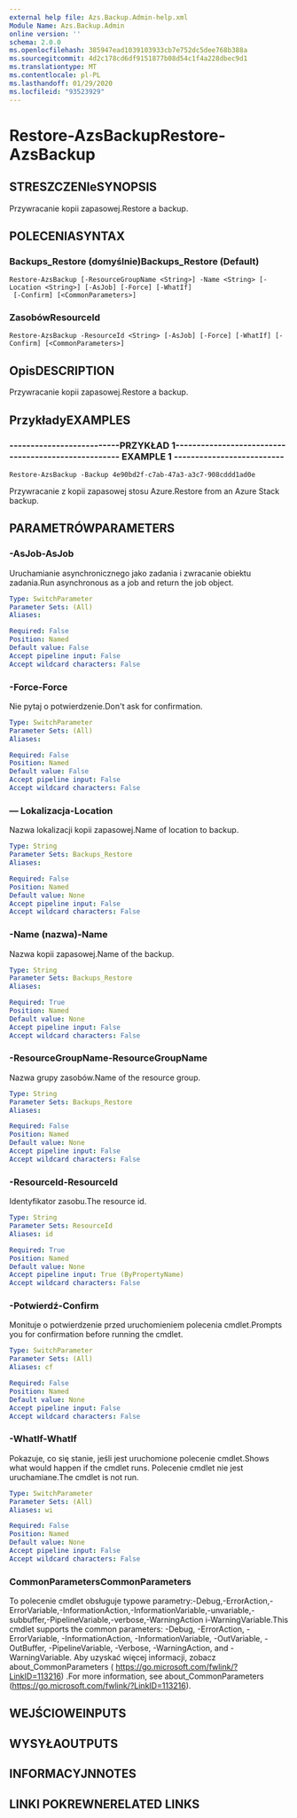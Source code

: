 ```yaml
---
external help file: Azs.Backup.Admin-help.xml
Module Name: Azs.Backup.Admin
online version: ''
schema: 2.0.0
ms.openlocfilehash: 385947ead1039103933cb7e752dc5dee768b388a
ms.sourcegitcommit: 4d2c178cd6df9151877b08d54c1f4a228dbec9d1
ms.translationtype: MT
ms.contentlocale: pl-PL
ms.lasthandoff: 01/29/2020
ms.locfileid: "93523929"
---
```

# <span data-ttu-id="53cbd-101">Restore-AzsBackup</span><span class="sxs-lookup"><span data-stu-id="53cbd-101">Restore-AzsBackup</span></span>

## <span data-ttu-id="53cbd-102">STRESZCZENIe</span><span class="sxs-lookup"><span data-stu-id="53cbd-102">SYNOPSIS</span></span>
<span data-ttu-id="53cbd-103">Przywracanie kopii zapasowej.</span><span class="sxs-lookup"><span data-stu-id="53cbd-103">Restore a backup.</span></span>

## <span data-ttu-id="53cbd-104">POLECENIA</span><span class="sxs-lookup"><span data-stu-id="53cbd-104">SYNTAX</span></span>

### <span data-ttu-id="53cbd-105">Backups_Restore (domyślnie)</span><span class="sxs-lookup"><span data-stu-id="53cbd-105">Backups_Restore (Default)</span></span>
```
Restore-AzsBackup [-ResourceGroupName <String>] -Name <String> [-Location <String>] [-AsJob] [-Force] [-WhatIf]
 [-Confirm] [<CommonParameters>]
```

### <span data-ttu-id="53cbd-106">Zasobów</span><span class="sxs-lookup"><span data-stu-id="53cbd-106">ResourceId</span></span>
```
Restore-AzsBackup -ResourceId <String> [-AsJob] [-Force] [-WhatIf] [-Confirm] [<CommonParameters>]
```

## <span data-ttu-id="53cbd-107">Opis</span><span class="sxs-lookup"><span data-stu-id="53cbd-107">DESCRIPTION</span></span>
<span data-ttu-id="53cbd-108">Przywracanie kopii zapasowej.</span><span class="sxs-lookup"><span data-stu-id="53cbd-108">Restore a backup.</span></span>

## <span data-ttu-id="53cbd-109">Przykłady</span><span class="sxs-lookup"><span data-stu-id="53cbd-109">EXAMPLES</span></span>

### <span data-ttu-id="53cbd-110">--------------------------PRZYKŁAD 1--------------------------</span><span class="sxs-lookup"><span data-stu-id="53cbd-110">-------------------------- EXAMPLE 1 --------------------------</span></span>
```
Restore-AzsBackup -Backup 4e90bd2f-c7ab-47a3-a3c7-908cddd1ad0e
```

<span data-ttu-id="53cbd-111">Przywracanie z kopii zapasowej stosu Azure.</span><span class="sxs-lookup"><span data-stu-id="53cbd-111">Restore from an Azure Stack backup.</span></span>

## <span data-ttu-id="53cbd-112">PARAMETRÓW</span><span class="sxs-lookup"><span data-stu-id="53cbd-112">PARAMETERS</span></span>

### <span data-ttu-id="53cbd-113">-AsJob</span><span class="sxs-lookup"><span data-stu-id="53cbd-113">-AsJob</span></span>
<span data-ttu-id="53cbd-114">Uruchamianie asynchronicznego jako zadania i zwracanie obiektu zadania.</span><span class="sxs-lookup"><span data-stu-id="53cbd-114">Run asynchronous as a job and return the job object.</span></span>

```yaml
Type: SwitchParameter
Parameter Sets: (All)
Aliases: 

Required: False
Position: Named
Default value: False
Accept pipeline input: False
Accept wildcard characters: False
```

### <span data-ttu-id="53cbd-115">-Force</span><span class="sxs-lookup"><span data-stu-id="53cbd-115">-Force</span></span>
<span data-ttu-id="53cbd-116">Nie pytaj o potwierdzenie.</span><span class="sxs-lookup"><span data-stu-id="53cbd-116">Don't ask for confirmation.</span></span>

```yaml
Type: SwitchParameter
Parameter Sets: (All)
Aliases: 

Required: False
Position: Named
Default value: False
Accept pipeline input: False
Accept wildcard characters: False
```

### <span data-ttu-id="53cbd-117">— Lokalizacja</span><span class="sxs-lookup"><span data-stu-id="53cbd-117">-Location</span></span>
<span data-ttu-id="53cbd-118">Nazwa lokalizacji kopii zapasowej.</span><span class="sxs-lookup"><span data-stu-id="53cbd-118">Name of location to backup.</span></span>

```yaml
Type: String
Parameter Sets: Backups_Restore
Aliases: 

Required: False
Position: Named
Default value: None
Accept pipeline input: False
Accept wildcard characters: False
```

### <span data-ttu-id="53cbd-119">-Name (nazwa)</span><span class="sxs-lookup"><span data-stu-id="53cbd-119">-Name</span></span>
<span data-ttu-id="53cbd-120">Nazwa kopii zapasowej.</span><span class="sxs-lookup"><span data-stu-id="53cbd-120">Name of the backup.</span></span>

```yaml
Type: String
Parameter Sets: Backups_Restore
Aliases: 

Required: True
Position: Named
Default value: None
Accept pipeline input: False
Accept wildcard characters: False
```

### <span data-ttu-id="53cbd-121">-ResourceGroupName</span><span class="sxs-lookup"><span data-stu-id="53cbd-121">-ResourceGroupName</span></span>
<span data-ttu-id="53cbd-122">Nazwa grupy zasobów.</span><span class="sxs-lookup"><span data-stu-id="53cbd-122">Name of the resource group.</span></span>

```yaml
Type: String
Parameter Sets: Backups_Restore
Aliases: 

Required: False
Position: Named
Default value: None
Accept pipeline input: False
Accept wildcard characters: False
```

### <span data-ttu-id="53cbd-123">-ResourceId</span><span class="sxs-lookup"><span data-stu-id="53cbd-123">-ResourceId</span></span>
<span data-ttu-id="53cbd-124">Identyfikator zasobu.</span><span class="sxs-lookup"><span data-stu-id="53cbd-124">The resource id.</span></span>

```yaml
Type: String
Parameter Sets: ResourceId
Aliases: id

Required: True
Position: Named
Default value: None
Accept pipeline input: True (ByPropertyName)
Accept wildcard characters: False
```

### <span data-ttu-id="53cbd-125">-Potwierdź</span><span class="sxs-lookup"><span data-stu-id="53cbd-125">-Confirm</span></span>
<span data-ttu-id="53cbd-126">Monituje o potwierdzenie przed uruchomieniem polecenia cmdlet.</span><span class="sxs-lookup"><span data-stu-id="53cbd-126">Prompts you for confirmation before running the cmdlet.</span></span>

```yaml
Type: SwitchParameter
Parameter Sets: (All)
Aliases: cf

Required: False
Position: Named
Default value: None
Accept pipeline input: False
Accept wildcard characters: False
```

### <span data-ttu-id="53cbd-127">-WhatIf</span><span class="sxs-lookup"><span data-stu-id="53cbd-127">-WhatIf</span></span>
<span data-ttu-id="53cbd-128">Pokazuje, co się stanie, jeśli jest uruchomione polecenie cmdlet.</span><span class="sxs-lookup"><span data-stu-id="53cbd-128">Shows what would happen if the cmdlet runs.</span></span>
<span data-ttu-id="53cbd-129">Polecenie cmdlet nie jest uruchamiane.</span><span class="sxs-lookup"><span data-stu-id="53cbd-129">The cmdlet is not run.</span></span>

```yaml
Type: SwitchParameter
Parameter Sets: (All)
Aliases: wi

Required: False
Position: Named
Default value: None
Accept pipeline input: False
Accept wildcard characters: False
```

### <span data-ttu-id="53cbd-130">CommonParameters</span><span class="sxs-lookup"><span data-stu-id="53cbd-130">CommonParameters</span></span>
<span data-ttu-id="53cbd-131">To polecenie cmdlet obsługuje typowe parametry:-Debug,-ErrorAction,-ErrorVariable,-InformationAction,-InformationVariable,-unvariable,-subbuffer,-PipelineVariable,-verbose,-WarningAction i-WarningVariable.</span><span class="sxs-lookup"><span data-stu-id="53cbd-131">This cmdlet supports the common parameters: -Debug, -ErrorAction, -ErrorVariable, -InformationAction, -InformationVariable, -OutVariable, -OutBuffer, -PipelineVariable, -Verbose, -WarningAction, and -WarningVariable.</span></span> <span data-ttu-id="53cbd-132">Aby uzyskać więcej informacji, zobacz about_CommonParameters ( https://go.microsoft.com/fwlink/?LinkID=113216) .</span><span class="sxs-lookup"><span data-stu-id="53cbd-132">For more information, see about_CommonParameters (https://go.microsoft.com/fwlink/?LinkID=113216).</span></span>

## <span data-ttu-id="53cbd-133">WEJŚCIOWE</span><span class="sxs-lookup"><span data-stu-id="53cbd-133">INPUTS</span></span>

## <span data-ttu-id="53cbd-134">WYSYŁA</span><span class="sxs-lookup"><span data-stu-id="53cbd-134">OUTPUTS</span></span>

## <span data-ttu-id="53cbd-135">INFORMACYJN</span><span class="sxs-lookup"><span data-stu-id="53cbd-135">NOTES</span></span>

## <span data-ttu-id="53cbd-136">LINKI POKREWNE</span><span class="sxs-lookup"><span data-stu-id="53cbd-136">RELATED LINKS</span></span>


